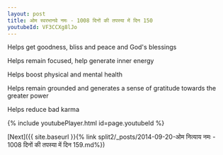 ```yaml
---
layout: post
title: ओम स्वरभानवे नमः - 1008 दिनों की तपस्या में दिन 150
youtubeId: VF3CCXg8lJo
---
```

 
 
Helps get goodness, bliss and peace and God's blessings
 
Helps remain focused, help generate inner energy 
 
Helps boost physical and mental health 
 
Helps remain grounded and generates a sense of gratitude towards the greater power 
 
Helps reduce bad karma
 
 
 
 


{% include youtubePlayer.html id=page.youtubeId %}
 
[Next]({{ site.baseurl }}{% link  split2/_posts/2014-09-20-ओम नित्याय नमः - 1008 दिनों की तपस्या में दिन 159.md%})
 
